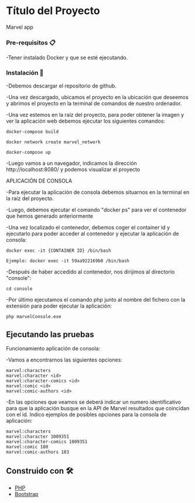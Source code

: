 # Título del Proyecto

Marvel app

### Pre-requisitos 📋

-Tener instalado Docker y que se esté ejecutando.

### Instalación 🔧

-Debemos descargar el repositorio de github.

-Una vez descargado, ubicamos el proyecto en la ubicación que deseemos y abrimos el proyecto en la terminal de comandos de nuestro ordenador.

-Una vez estemos en la raíz del proyecto, para poder obtener la imagen y ver la aplicación web debemos ejecutar los siguientes comandos:

    docker-compose build

    docker network create marvel_network

    docker-compose up

-Luego vamos a un navegador, indicamos la dirección http://localhost:8080/ y podemos visualizar el proyecto

APLICACIÓN DE CONSOLA

-Para ejecutar la aplicación de consola debemos situarnos en la terminal en la raíz del proyecto.

-Luego, debemos ejecutar el comando "docker ps" para ver el contenedor que hemos generado anteriormente

-Una vez localizado el contenedor, debemos coger el container id y ejecutarlo para poder acceder al contenedor y ejecutar la aplicación de consola:

    docker exec -it {CONTAINER ID} /bin/bash

    Ejemplo: docker exec -it 59aa922169b0 /bin/bash

-Después de haber accedido al contenedor, nos dirijimos al directorio "console":

    cd console

-Por último ejecutamos el comando php junto al nombre del fichero con la extensión para poder ejecutar la aplicación:

    php marvelConsole.exe

## Ejecutando las pruebas 

Funcionamiento aplicación de consola:

-Vamos a encontrarnos las siguientes opciones:

    marvel:characters
    marvel:character <id>
    marvel:character-comics <id>
    marvel:comic <id>
    marvel:comic-authors <id>

-En las opciones que veamos <id> se deberá indicar un numero identificativo para que la aplicación busque en la API de Marvel resultados que coincidan con el id. Indico ejemplos de posibles opciones para la consola de aplicación:

    marvel:characters
    marvel:character 1009351
    marvel:character-comics 1009351
    marvel:comic 180
    marvel:comic-authors 183


## Construido con 🛠️

* [PHP](https://www.php.net/manual/es/intro-whatis.php)
* [Bootstrap](https://getbootstrap.com/docs/5.1/getting-started/introduction/) 
